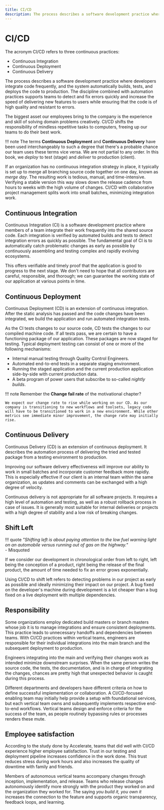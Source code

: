 ```yaml
---
title: CI/CD
description: The process describes a software development practice where developers integrate code frequently, and the system automatically builds, tests, and deploys the code to production.
---
```


# CI/CD

The acronym CI/CD refers to three continuous practices:

- Continuous Integration
- Continuous Deployment
- Continuous Delivery

The process describes a software development practice where developers integrate code frequently, and the system automatically builds, tests, and deploys the code to production. The discipline combined with automation practices supports teams to detect and fix errors quickly and increase the speed of delivering new features to users while ensuring that the code is of high quality and resistant to errors.

The biggest asset our employees bring to the company is the experience and skill of solving domain problems creatively. CI/CD shifts the responsibility of mindless repetitive tasks to computers, freeing up our teams to do their best work.

!!! note
    The terms **Continuous Deployment** and **Continuous Delivery** have been used interchangeably to such a degree that there's a probable chance our team uses these terms vice versa. We are not partial to any order. In this book, we *deploy* to test (stage) and *deliver* to production (client).

If an organization has no continuous integration strategy in place, it typically is set up to merge all branching source code together on one day, known as *merge day*. The resulting work is tedious, manual, and time-intensive. Verifying a stable version this way slows down the release cadence from hours to weeks with the high volume of changes. CI/CD with collaborative project management splits work into small batches, minimizing integration work.

## Continuous Integration

Continuous Integration (CI) is a software development practice where members of a team integrate their work frequently into the shared source code. Each integration is verified by automated builds and tests to detect integration errors as quickly as possible. The fundamental goal of CI is to automatically catch problematic changes as early as possible by continuously assembling and testing complex and rapidly evolving ecosystems.

This offers verifiable and <!-- vale write-good.Weasel = NO -->timely<!-- vale write-good.Weasel = YES --> proof that the application is good to progress to the next stage. We don't need to hope that all contributors are careful, responsible, and thorough; we can guarantee the working state of our application at various points in time.

## Continuous Deployment

Continuous Deployment (CD) is an extension of continuous integration. After the static analysis has passed and the code changes have been integrated, we build the application and run automated integration tests.

As the CI tests changes to our source code, CD tests the changes to our compiled machine code. If all tests pass, we are certain to have a functioning package of our application. These packages are now staged for testing. Typical deployment testing can consist of one or more of the following mechanisms:

- Internal manual testing through Quality Control Engineers.
- Automated end-to-end tests in a separate staging environment.
- Running the staged application and the current production application side-by-side with current production data.
- A beta program of power users that subscribe to so-called *nightly builds*.

!!! note
    Remember the **Change fail rate** of the motivational chapter?

    We expect our change rate to rise while working on our CD. As our company is transitioning to new workflows and toolsets, legacy code will have to be transitioned to work in a new environment. While other metrics see immediate minor improvement, the change rate may initially rise.

## Continuous Delivery

Continuous Delivery (CD) is an extension of continuous deployment. It describes the automation process of delivering the tried and tested package from a testing environment to production.

Improving our software delivery effectiveness will improve our ability to work in small batches and incorporate customer feedback more rapidly. This is <!-- vale write-good.Weasel = NO -->especially<!-- vale write-good.Weasel = YES --> effective if our client is an internal team within the same organization, as updates and comments can be exchanged with a high degree of velocity.

Continuous delivery is not appropriate for all software projects. It requires a high level of automation and testing, as well as a robust rollback process in case of issues. It is generally most suitable for internal deliveries or projects with a high degree of stability and a low risk of breaking changes.

## Shift Left

!!! quote
    *"Shifting left is about paying attention to the low fuel warning light on an automobile versus running out of gas on the highway."*  
    - Misquoted

If we consider our development in chronological order from left to right, left being the conception of a product, right being the release of the final product, the amount of time needed to fix an error grows exponentially.

Using CI/CD to shift left refers to detecting problems in our project as early as possible and ideally minimizing their impact on our project. A bug fixed on the developer's machine during development is a lot cheaper than a bug fixed on a live deployment with multiple dependencies.

## Responsibility

<!-- vale alex.Race = NO -->
<!-- build masters branch masters -->
Some organizations employ dedicated build masters or branch masters whose job it is to manage integrations and ensure consistent deployments. This practice leads to unnecessary handoffs and dependencies between teams. With CI/CD practices within vertical teams, engineers are responsible for their individual integrations into the main branch and the subsequent deployment to production.
<!-- vale alex.Race = YES -->

Engineers integrating into the main and verifying their changes work as intended minimize downstream surprises. When the same person writes the source code, the tests, the documentation, and is in charge of integrating the changes, chances are pretty high that unexpected behavior is caught during this process.

Different departments and developers have different criteria on how to define successful implementation or collaboration. A CI/CD-focused enabling team may initially help provide a setup with foundational services, but each vertical team owns and subsequently implements respective end-to-end workflows. Vertical teams design and enforce criteria for the success of the team, as people routinely bypassing rules or processes renders these mute.

## Employee satisfaction

According to the study done by Accelerate, teams that did well with CI/CD experience higher employee satisfaction. Trust in our testing and deployment pipeline increases confidence in the work done. This trust reduces stress during work hours and also increases the quality of downtime with family and friends.

<!-- vale Vale.Avoid = NO -->
<!-- you build it, you own it -->
Members of autonomous vertical teams accompany changes through inception, implementation, and release. Teams who release changes autonomously identify more strongly with the product they worked on and the organization they worked for. The saying *you build it, you own it* increases the connection to the feature and supports organic transparency, feedback loops, and learning.
<!-- vale Vale.Avoid = YES -->
